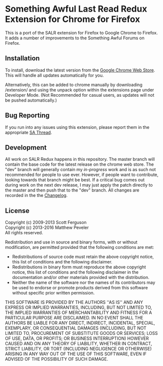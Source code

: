 Something Awful Last Read Redux Extension for Chrome for Firefox
==============================================

This is a port of the SALR extension for Firefox to Google Chrome to Firefox. It adds a number of improvements to the Something Awful Forums on Firefox.

Installation
------------

To install, download the latest version from the [Google Chrome Web Store](https://chrome.google.com/webstore/detail/something-awful-last-read/bogegdelcjhoaakaepmoglademmhiboo "Web Store"). This will handle all updates automatically for you.

Alternatively, this can be added to chrome manually by downloading /extension/ and using the unpack option within the extensions page under Developer Mode. (Not Recommended for casual users, as updates will not be pushed automatically.)

Bug Reporting
-------------

If you run into any issues using this extension, please report them in the appropriate [SA Thread](http://forums.somethingawful.com/showthread.php?threadid=3208437 "SA Thread").

Development  
-----------  

All work on SALR Redux happens in this repository. The master branch will contain the base code for the latest release on the chrome web store. The "dev" branch will generally contain my _in-progress_ work and is as such not recommended for people to use ever. However, if people want to contribute, looking towards that branch might be best. If a critical bug comes out during work on the next dev release, I may just apply the patch directly to the master and then push that to the "dev" branch. All changes are recorded in the the [Changelog](https://github.com/MasterOdin/salr-chrome/blob/master/CHANGELOG.md).

License
-------

Copyright (c) 2009-2013 Scott Ferguson  
Copyright (c) 2013-2016 Matthew Peveler  
All rights reserved.

Redistribution and use in source and binary forms, with or without
modification, are permitted provided that the following conditions are met:

- Redistributions of source code must retain the above copyright
  notice, this list of conditions and the following disclaimer.
- Redistributions in binary form must reproduce the above copyright
  notice, this list of conditions and the following disclaimer in the
  documentation and/or other materials provided with the distribution.
- Neither the name of the software nor the
  names of its contributors may be used to endorse or promote products
  derived from this software without specific prior written permission.

THIS SOFTWARE IS PROVIDED BY THE AUTHORS ''AS IS'' AND ANY
EXPRESS OR IMPLIED WARRANTIES, INCLUDING, BUT NOT LIMITED TO, THE IMPLIED
WARRANTIES OF MERCHANTABILITY AND FITNESS FOR A PARTICULAR PURPOSE ARE
DISCLAIMED. IN NO EVENT SHALL THE AUTHORS BE LIABLE FOR ANY
DIRECT, INDIRECT, INCIDENTAL, SPECIAL, EXEMPLARY, OR CONSEQUENTIAL DAMAGES
(INCLUDING, BUT NOT LIMITED TO, PROCUREMENT OF SUBSTITUTE GOODS OR SERVICES;
LOSS OF USE, DATA, OR PROFITS; OR BUSINESS INTERRUPTION) HOWEVER CAUSED AND
ON ANY THEORY OF LIABILITY, WHETHER IN CONTRACT, STRICT LIABILITY, OR TORT
(INCLUDING NEGLIGENCE OR OTHERWISE) ARISING IN ANY WAY OUT OF THE USE OF THIS
SOFTWARE, EVEN IF ADVISED OF THE POSSIBILITY OF SUCH DAMAGE.
